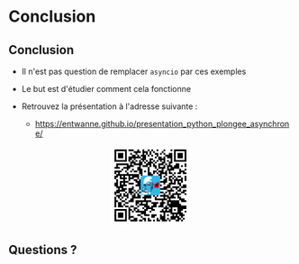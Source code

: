 # Conclusion

## Conclusion

* Il n'est pas question de remplacer `asyncio` par ces exemples
* Le but est d'étudier comment cela fonctionne

* Retrouvez la présentation à l'adresse suivante :
    * <https://entwanne.github.io/presentation_python_plongee_asynchrone/>

<center><img src="qrcode.png" style="height: 10em;" /></center>

## Questions ?
